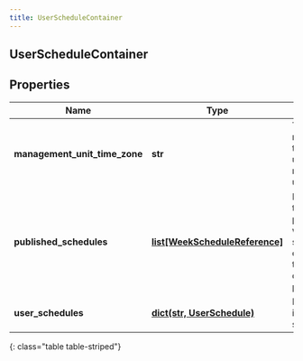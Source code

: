 ```yaml
---
title: UserScheduleContainer
---
```

## UserScheduleContainer

## Properties

|Name | Type | Description | Notes|
|------------ | ------------- | ------------- | -------------|
| **management_unit_time_zone** | **str** | The reference time zone used for the management unit | [optional] |
| **published_schedules** | [**list[WeekScheduleReference]**](WeekScheduleReference.html) | References to all published week schedules overlapping the start/end date query parameters | [optional] |
| **user_schedules** | [**dict(str, UserSchedule)**](UserSchedule.html) | Map of user id to user schedule | [optional] |
{: class="table table-striped"}


